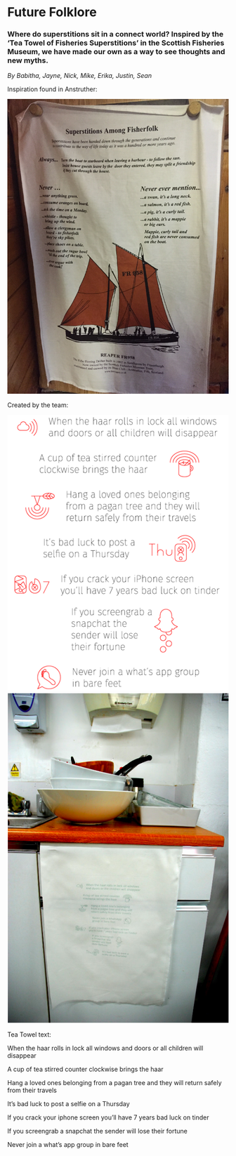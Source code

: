 # Future Folklore

### Where do superstitions sit in a connect world? Inspired by the ‘Tea Towel of Fisheries Superstitions’ in the Scottish Fisheries Museum, we have made our own as a way to see thoughts and new myths.

*By Babitha, Jayne, Nick, Mike, Erika, Justin, Sean*

Inspiration found in Anstruther: 

<img src="img/found_tea_towel.JPG">

Created by the team:

<img src="img/tea_towel.png">

<img src="img/tea_towel_kitchen.png">

Tea Towel text: 

When the haar rolls in lock all windows and doors or all children will disappear

A cup of tea stirred counter clockwise brings the haar

Hang a loved ones belonging from a pagan tree and they will return safely from their travels

It’s bad luck to post a selfie on a Thursday

If you crack your iphone screen you’ll have 7 years bad luck on tinder

If you screengrab a snapchat the sender will lose their fortune

Never join a what’s app group in bare feet
